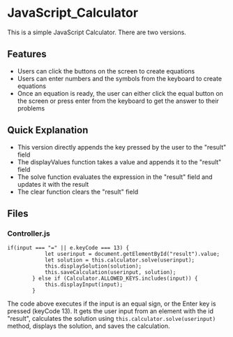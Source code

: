 # JavaScript_Calculator
 This is a simple JavaScript Calculator. There are two versions.

 ## Features
* Users can click the buttons on the screen to create equations
* Users can enter numbers and the symbols from the keyboard to create equations
* Once an equation is ready, the user can either click the equal button on the screen or press enter from the keyboard to get the answer to their problems
 
 ## Quick Explanation
 * This version directly appends the key pressed by the user to the "result" field
 * The displayValues function takes a value and appends it to the "result" field
 * The solve function evaluates the expression in the "result" field and updates it with the result
 * The clear function clears the "result" field

## Files
### Controller.js

```
if(input === "=" || e.keyCode === 13) {
            let userinput = document.getElementById("result").value;
            let solution = this.calculator.solve(userinput);
            this.displaySolution(solution);
            this.saveCalculation(userinput, solution);
        } else if (Calculator.ALLOWED_KEYS.includes(input)) {
            this.displayInput(input);
        }
```

The code above executes if the input is an equal sign, or the Enter key is pressed (keyCode 13). It gets the user input from an element with the id "result", calculates the solution using ```this.calculator.solve(userinput)``` method, displays the solution, and saves the calculation.